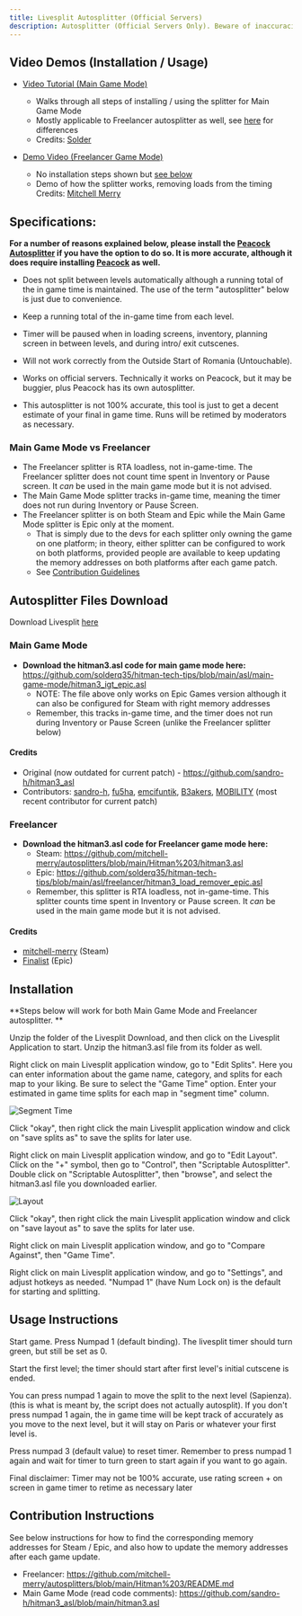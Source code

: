 ```yaml
---
title: Livesplit Autosplitter (Official Servers)
description: Autosplitter (Official Servers Only). Beware of inaccuracies.
---
```


## Video Demos (Installation / Usage)

- [Video Tutorial (Main Game Mode)](https://youtu.be/81oA4RHAQug)

  - Walks through all steps of installing / using the splitter for Main Game Mode
  - Mostly applicable to Freelancer autosplitter as well, see [here](livesplit_auto_official#main-game-mode-vs-freelancer) for differences
  - Credits: [Solder](https://github.com/solderq35)

- [Demo Video (Freelancer Game Mode)](https://youtu.be/S1nyeAB1da4)
  - No installation steps shown but [see below](livesplit_auto_official#freelancer)
  - Demo of how the splitter works, removing loads from the timing
    Credits: [Mitchell Merry](https://github.com/mitchell-merry)

## Specifications:

**For a number of reasons explained below, please install the [Peacock Autosplitter](https://www.speedrun.com/hitman_3/guide/vamms) if you have the option to do so. It is more accurate, although it does require installing [Peacock](https://thepeacockproject.org/wiki/intel/) as well.**

- Does not split between levels automatically although a running total of the in game time is maintained. The use of the term "autosplitter" below is just due to convenience.

- Keep a running total of the in-game time from each level.

- Timer will be paused when in loading screens, inventory, planning screen in between levels, and during intro/ exit cutscenes.

- Will not work correctly from the Outside Start of Romania (Untouchable).

- Works on official servers. Technically it works on Peacock, but it may be buggier, plus Peacock has its own autosplitter.

- This autosplitter is not 100% accurate, this tool is just to get a decent estimate of your final in game time. Runs will be retimed by moderators as necessary.

### Main Game Mode vs Freelancer

- The Freelancer splitter is RTA loadless, not in-game-time. The Freelancer splitter does not count time spent in Inventory or Pause screen. It _can_ be used in the main game mode but it is not advised.
- The Main Game Mode splitter tracks in-game time, meaning the timer does not run during Inventory or Pause Screen.
- The Freelancer splitter is on both Steam and Epic while the Main Game Mode splitter is Epic only at the moment.
  - That is simply due to the devs for each splitter only owning the game on one platform; in theory, either splitter can be configured to work on both platforms, provided people are available to keep updating the memory addresses on both platforms after each game patch.
  - See [Contribution Guidelines](livesplit_auto_official#contribution-instructions)

## Autosplitter Files Download

Download Livesplit [here](https://livesplit.org/downloads/)

### Main Game Mode

- **Download the hitman3.asl code for main game mode here:** https://github.com/solderq35/hitman-tech-tips/blob/main/asl/main-game-mode/hitman3_igt_epic.asl
  - NOTE: The file above only works on Epic Games version although it can also be configured for Steam with right memory addresses
  - Remember, this tracks in-game time, and the timer does not run during Inventory or Pause Screen (unlike the Freelancer splitter below)

#### Credits

- Original (now outdated for current patch) - https://github.com/sandro-h/hitman3_asl
- Contributors: [sandro-h](https://github.com/sandro-h), [fu5ha](https://github.com/fu5ha), [emcifuntik](https://github.com/emcifuntik), [B3akers](https://github.com/B3akers), [MOBILITY](https://www.speedrun.com/user/MOB1LITY) (most recent contributor for current patch)

### Freelancer

- **Download the hitman3.asl code for Freelancer game mode here:**
  - Steam: https://github.com/mitchell-merry/autosplitters/blob/main/Hitman%203/hitman3.asl
  - Epic: https://github.com/solderq35/hitman-tech-tips/blob/main/asl/freelancer/hitman3_load_remover_epic.asl
  - Remember, this splitter is RTA loadless, not in-game-time. This splitter counts time spent in Inventory or Pause screen. It _can_ be used in the main game mode but it is not advised.

#### Credits

- [mitchell-merry](https://github.com/mitchell-merry/autosplitters/tree/main/Hitman%203) (Steam)
- [Finalist](https://www.speedrun.com/user/Finalist) (Epic)

## Installation

**Steps below will work for both Main Game Mode and Freelancer autosplitter. **

Unzip the folder of the Livesplit Download, and then click on the Livesplit Application to start. Unzip the hitman3.asl file from its folder as well.

Right click on main Livesplit application window, go to "Edit Splits". Here you can enter information about the game name, category, and splits for each map to your liking. Be sure to select the "Game Time" option. Enter your estimated in game time splits for each map in "segment time" column.

![Segment Time](https://i.ibb.co/TrJWrq5/splitsedit.png)

Click "okay", then right click the main Livesplit application window and click on "save splits as" to save the splits for later use.

Right click on main Livesplit application window, and go to "Edit Layout". Click on the "+" symbol, then go to "Control", then "Scriptable Autosplitter". Double click on "Scriptable Autosplitter", then "browse", and select the hitman3.asl file you downloaded earlier.

![Layout](https://i.ibb.co/Mn4qC8w/editlayout.png)

Click "okay", then right click the main Livesplit application window and click on "save layout as" to save the splits for later use.

Right click on main Livesplit application window, and go to "Compare Against", then "Game Time".

Right click on main Livesplit application window, and go to "Settings", and adjust hotkeys as needed. "Numpad 1" (have Num Lock on) is the default for starting and splitting.

## Usage Instructions

Start game. Press Numpad 1 (default binding). The livesplit timer should turn green, but still be set as 0.

Start the first level; the timer should start after first level's initial cutscene is ended.

You can press numpad 1 again to move the split to the next level (Sapienza). (this is what is meant by, the script does not actually autosplit). If you don't press numpad 1 again, the in game time will be kept track of accurately as you move to the next level, but it will stay on Paris or whatever your first level is.

Press numpad 3 (default value) to reset timer. Remember to press numpad 1 again and wait for timer to turn green to start again if you want to go again.

Final disclaimer: Timer may not be 100% accurate, use rating screen + on screen in game timer to retime as necessary later

## Contribution Instructions

See below instructions for how to find the corresponding memory addresses for Steam / Epic, and also how to update the memory addresses after each game update.

- Freelancer: https://github.com/mitchell-merry/autosplitters/blob/main/Hitman%203/README.md
- Main Game Mode (read code comments): https://github.com/sandro-h/hitman3_asl/blob/main/hitman3.asl
